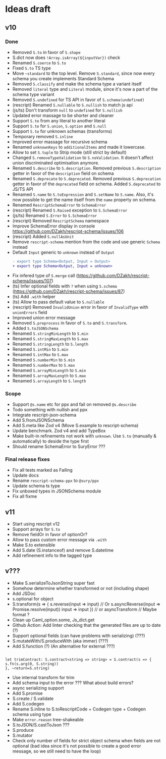 # Ideas draft

## v10

### Done

- Removed `S.to` in favor of `S.shape`
- S.dict now does `!Array.isArray(${inputVar})` check
- Renamed `S.coerce` to `S.to`
- Fixed `S.to` TS type
- Move `~standard` to the top level. Remove `S.standard`, since now every schema you create implements Standard Schema
- Removed `S.classify` and make the schema type a variant itself
- Removed `literal` type and `Literal` module, since it's now a part of the schema type variant
- Removed `S.undefined` for TS API in favor of `S.schema(undefined)`
- (rescript) Renamed `S.nullable` to `S.nullish` to match js api
- (js/ts) Don't transform `null` to `undefined` for `S.nullish`
- Updated error massage to be shorter and cleaner
- Support `S.to` from any literal to another literal
- Support `S.to` for `S.union`, `S.option` and `S.null`
- Support `S.to` for unknown schemas (transforms)
- Temporary removed `S.inline`
- Improved error massage for recursive schema
- Renamed `unknownKeys` to `additionalItems` and made it lowercase.
- Allow to set `S.tuple` to Strip mode (still strict by default)
- Changed `S.removeTypeValidation` to `S.noValidation`. It doesn't affect union discriminated optimisation anymore.
- Renamed `S.describe` to `S.description`. Removed previous `S.description` getter in favor of the `description` field on schema
- Renamed `S.deprecate` to `S.deprecated`. Removed previous `S.deprecation` getter in favor of the `deprecated` field on schema. Added `S.deprecated` to JS/TS API
- Renamed `S.name` to `S.toExpression` and `S.setName` to `S.name`. Also, it's now possible to get the name itself from the `name` property on schema.
- Renamed `RescriptSchemaError` to `SchemaError`
- (rescript) Renamed `S.Raised` exception to `S.SchemaError`
- (js/ts) Renamed `S.Error` to `S.SchemaError`
- (rescript) Removed `RescriptSchema` namespace
- Improve SchemaError display in console https://github.com/DZakh/rescript-schema/issues/106
- (rescript) Added `S.nullAsUnit`
- Remove `rescript-schema` mention from the code and use generic `Schema` instead
- Default `Input` generic to `unknown` instead of `Output`
  ```diff
  - export type Schema<Output, Input = Output>
  + export type Schema<Output, Input = unknown>
  ```
- Fix infered type of `S.merge` call (https://github.com/DZakh/rescript-schema/issues/107)
- (ts) Infer optional fields with `?` when using `S.schema` (https://github.com/DZakh/rescript-schema/issues/87)
- (ts) Add `.with` helper
- (ts) Allow to pass default value to `S.nullable`
- (rescript) Removed `InvalidUnion` error in favor of `InvalidType` with `unionErrors` field
- Improved union error message
- Removed `S.preprocess` in favor of `S.to` and `S.transform`.
- Added `S.toJSONSchema`
- Renamed `S.stringMinLength` to `S.min`
- Renamed `S.stringMaxLength` to `S.max`
- Renamed `S.stringLength` to `S.length`
- Renamed `S.intMin` to `S.min`
- Renamed `S.intMax` to `S.max`
- Renamed `S.numberMin` to `S.min`
- Renamed `S.numberMax` to `S.max`
- Renamed `S.arrayMinLength` to `S.min`
- Renamed `S.arrayMaxLength` to `S.max`
- Renamed `S.arrayLength` to `S.length`

### Scope

- Support `@s.name` etc for ppx and fail on removed `@s.describe`
- Todo something with nullish and ppx
- Integrate rescript-json-schema
- Add S.fromJSONSchema
- Add S.meta like Zod v4 (Move S.example to rescript-schema)
- Update benchmark. Zod v4 and add TypeBox
- Make built-in refinements not work with `unknown`. Use `S.to` (manually & automatically) to deside the type first
- Should rename SchemaError to SuryError ???

### Final release fixes

- Fix all tests marked as Failing
- Update docs
- Rename `rescript-schema-ppx` to `@sury/ppx`
- Update schema ts type
- Fix unboxed types in JSONSchema module
- Fix all fixme

## v11

- Start using rescript v12
- Support arrays for `S.to`
- Remove fieldOr in favor of optionOr?
- Allow to pass custom error message via `.with`
- Make S.to extensible
- Add S.date (S.instanceof) and remove S.datetime
- Add refinement info to the tagged type

## v???

- Make S.serializeToJsonString super fast
- Somehow determine whether transformed or not (including shape)
- Add JSDoc
- s.optional for object
- S.transform(s => {
  s.reverse(input => input) // Or s.asyncReverse(input => Promise.resolve(input))
  input => input
  }) // or asyncTransform // Maybe format ?
- Clean up Caml_option.some, Js_dict.get
- Github Action: Add linter checking that the generated files are up to date (?)
- Support optional fields (can have problems with serializing) (???)
- S.mutateWith/S.produceWith (aka immer) (???)
- Add S.function (?) (An alternative for external ???)

```

let trimContract: S.contract<string => string> = S.contract(s => {
s.fn(s.arg(0, S.string))
}, ~return=S.string)

```

- Use internal transform for trim
- Add schema input to the error ??? What about build errors?
- async serializing support
- Add S.promise
- S.create / S.validate
- Add S.codegen
- Rename S.inline to S.toRescriptCode + Codegen type + Codegen schema using type
- Make `error.reason` tree-shakeable
- S.toJSON/S.castToJson ???
- S.produce
- S.mutator
- Check only number of fields for strict object schema when fields are not optional (bad idea since it's not possible to create a good error message, so we still need to have the loop)

```

```
